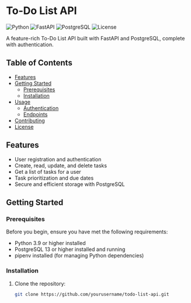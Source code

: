 # To-Do List API

![Python](https://img.shields.io/badge/Python-3.9%2B-blue)
![FastAPI](https://img.shields.io/badge/FastAPI-0.68%2B-green)
![PostgreSQL](https://img.shields.io/badge/PostgreSQL-13%2B-blue)
![License](https://img.shields.io/badge/license-MIT-green)

A feature-rich To-Do List API built with FastAPI and PostgreSQL, complete with authentication.

## Table of Contents

- [Features](#features)
- [Getting Started](#getting-started)
  - [Prerequisites](#prerequisites)
  - [Installation](#installation)
- [Usage](#usage)
  - [Authentication](#authentication)
  - [Endpoints](#endpoints)
- [Contributing](#contributing)
- [License](#license)

## Features

- User registration and authentication
- Create, read, update, and delete tasks
- Get a list of tasks for a user
- Task prioritization and due dates
- Secure and efficient storage with PostgreSQL

## Getting Started

### Prerequisites

Before you begin, ensure you have met the following requirements:

- Python 3.9 or higher installed
- PostgreSQL 13 or higher installed and running
- pipenv installed (for managing Python dependencies)

### Installation

1. Clone the repository:

   ```bash
   git clone https://github.com/yourusername/todo-list-api.git
